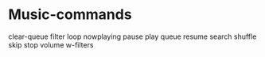 # Music-commands

clear-queue filter loop nowplaying pause play queue resume search shuffle skip stop volume w-filters
